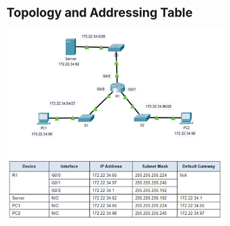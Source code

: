 # Topology and Addressing Table
![ACLs_5.4.12](/Images/PT_5.4.12_1.png)
![ACLs_5.4.12](/Images/PT_5.4.12_2.png)

